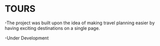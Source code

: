 # TOURS


-The project was built upon the idea of making travel planning easier by having exciting destinations on a single page.

-Under Development
